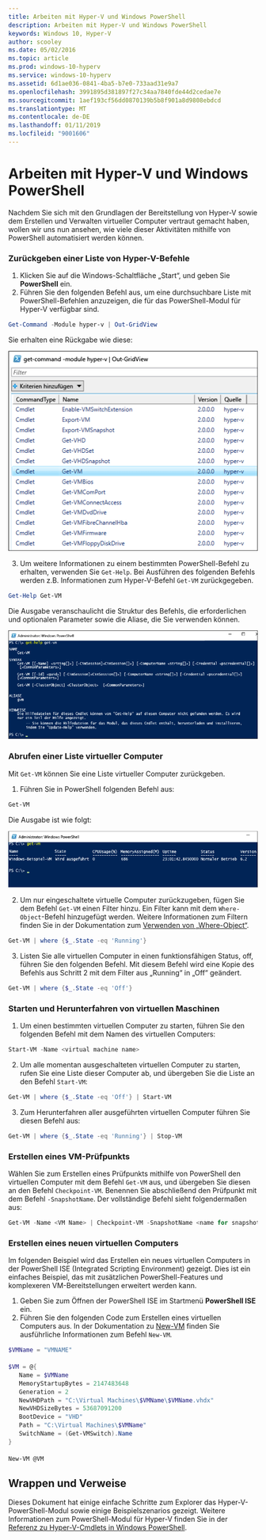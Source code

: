 ```yaml
---
title: Arbeiten mit Hyper-V und Windows PowerShell
description: Arbeiten mit Hyper-V und Windows PowerShell
keywords: Windows 10, Hyper-V
author: scooley
ms.date: 05/02/2016
ms.topic: article
ms.prod: windows-10-hyperv
ms.service: windows-10-hyperv
ms.assetid: 6d1ae036-0841-4ba5-b7e0-733aad31e9a7
ms.openlocfilehash: 3991895d381897f27c34aa7840fde44d2cedae7e
ms.sourcegitcommit: 1aef193cf56dd0870139b5b8f901a8d9808ebdcd
ms.translationtype: MT
ms.contentlocale: de-DE
ms.lasthandoff: 01/11/2019
ms.locfileid: "9001606"
---
```

# <a name="working-with-hyper-v-and-windows-powershell"></a>Arbeiten mit Hyper-V und Windows PowerShell

Nachdem Sie sich mit den Grundlagen der Bereitstellung von Hyper-V sowie dem Erstellen und Verwalten virtueller Computer vertraut gemacht haben, wollen wir uns nun ansehen, wie viele dieser Aktivitäten mithilfe von PowerShell automatisiert werden können.

### <a name="return-a-list-of-hyper-v-commands"></a>Zurückgeben einer Liste von Hyper-V-Befehle

1.  Klicken Sie auf die Windows-Schaltfläche „Start“, und geben Sie **PowerShell** ein.
2.  Führen Sie den folgenden Befehl aus, um eine durchsuchbare Liste mit PowerShell-Befehlen anzuzeigen, die für das PowerShell-Modul für Hyper-V verfügbar sind.

 ```powershell
Get-Command -Module hyper-v | Out-GridView
```
  Sie erhalten eine Rückgabe wie diese:

  ![](media\command_grid.png)

3. Um weitere Informationen zu einem bestimmten PowerShell-Befehl zu erhalten, verwenden Sie `Get-Help`. Bei Ausführen des folgenden Befehls werden z.B. Informationen zum Hyper-V-Befehl `Get-VM` zurückgegeben.

  ```powershell
Get-Help Get-VM
```
 Die Ausgabe veranschaulicht die Struktur des Befehls, die erforderlichen und optionalen Parameter sowie die Aliase, die Sie verwenden können.

 ![](media\get_help.png)


### <a name="return-a-list-of-virtual-machines"></a>Abrufen einer Liste virtueller Computer

Mit `Get-VM` können Sie eine Liste virtueller Computer zurückgeben.

1. Führen Sie in PowerShell folgenden Befehl aus:
 
 ```powershell
Get-VM
```
 Die Ausgabe ist wie folgt:

 ![](media\get_vm.png)

2. Um nur eingeschaltete virtuelle Computer zurückzugeben, fügen Sie dem Befehl `Get-VM` einen Filter hinzu. Ein Filter kann mit dem `Where-Object`-Befehl hinzugefügt werden. Weitere Informationen zum Filtern finden Sie in der Dokumentation zum [Verwenden von „Where-Object“](https://technet.microsoft.com/en-us/library/ee177028.aspx).   

 ```powershell
 Get-VM | where {$_.State -eq 'Running'}
 ```
3.  Listen Sie alle virtuellen Computer in einen funktionsfähigen Status, off, führen Sie den folgenden Befehl. Mit diesem Befehl wird eine Kopie des Befehls aus Schritt 2 mit dem Filter aus „Running“ in „Off“ geändert.

 ```powershell
 Get-VM | where {$_.State -eq 'Off'}
 ```

### <a name="start-and-shut-down-virtual-machines"></a>Starten und Herunterfahren von virtuellen Maschinen

1. Um einen bestimmten virtuellen Computer zu starten, führen Sie den folgenden Befehl mit dem Namen des virtuellen Computers:

 ```powershell
 Start-VM -Name <virtual machine name>
 ```

2. Um alle momentan ausgeschalteten virtuellen Computer zu starten, rufen Sie eine Liste dieser Computer ab, und übergeben Sie die Liste an den Befehl `Start-VM`:

  ```powershell
 Get-VM | where {$_.State -eq 'Off'} | Start-VM
 ```
3. Zum Herunterfahren aller ausgeführten virtuellen Computer führen Sie diesen Befehl aus:
 
  ```powershell
 Get-VM | where {$_.State -eq 'Running'} | Stop-VM
 ```

### <a name="create-a-vm-checkpoint"></a>Erstellen eines VM-Prüfpunkts

Wählen Sie zum Erstellen eines Prüfpunkts mithilfe von PowerShell den virtuellen Computer mit dem Befehl `Get-VM` aus, und übergeben Sie diesen an den Befehl `Checkpoint-VM`. Benennen Sie abschließend den Prüfpunkt mit dem Befehl `-SnapshotName`. Der vollständige Befehl sieht folgendermaßen aus:

 ```powershell
 Get-VM -Name <VM Name> | Checkpoint-VM -SnapshotName <name for snapshot>
 ```
### <a name="create-a-new-virtual-machine"></a>Erstellen eines neuen virtuellen Computers

Im folgenden Beispiel wird das Erstellen ein neues virtuellen Computers in der PowerShell ISE (Integrated Scripting Environment) gezeigt. Dies ist ein einfaches Beispiel, das mit zusätzlichen PowerShell-Features und komplexeren VM-Bereitstellungen erweitert werden kann.

1. Geben Sie zum Öffnen der PowerShell ISE im Startmenü **PowerShell ISE** ein.
2. Führen Sie den folgenden Code zum Erstellen eines virtuellen Computers aus. In der Dokumentation zu [New-VM](https://technet.microsoft.com/en-us/library/hh848537.aspx) finden Sie ausführliche Informationen zum Befehl `New-VM`.

  ```powershell
 $VMName = "VMNAME"

 $VM = @{
     Name = $VMName 
     MemoryStartupBytes = 2147483648
     Generation = 2
     NewVHDPath = "C:\Virtual Machines\$VMName\$VMName.vhdx"
     NewVHDSizeBytes = 53687091200
     BootDevice = "VHD"
     Path = "C:\Virtual Machines\$VMName"
     SwitchName = (Get-VMSwitch).Name
 }

 New-VM @VM
  ```

## <a name="wrap-up-and-references"></a>Wrappen und Verweise

Dieses Dokument hat einige einfache Schritte zum Explorer das Hyper-V-PowerShell-Modul sowie einige Beispielszenarios gezeigt. Weitere Informationen zum PowerShell-Modul für Hyper-V finden Sie in der [Referenz zu Hyper-V-Cmdlets in Windows PowerShell](https://technet.microsoft.com/%5Clibrary/Hh848559.aspx).  
 
